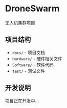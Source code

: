 # DroneSwarm

无人机集群项目

## 项目结构

- `docs/` - 项目文档
- `Hardware/` - 硬件相关文件
- `Software/` - 软件代码
- `test/` - 测试文件

## 开发说明

项目正在开发中...
